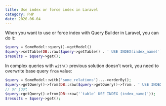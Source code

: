 ```yaml
---
title: Use index or force index in Laravel
category: PHP
date: 2020-06-04
---
```


When you want to use or force index with Query Builder in Laravel, you can do it:

```php
$query = SomeModel::query()->getModel()
$query->setTable(DB::raw($query->getTable() . ' USE INDEX(index_name)'))
$results = $query->get();
```

In complex queries with `with()` previous solution doesn't work, you need to overwrite base query `from` value:

```php
$query = SomeModel::with('some_relations')...->orderBy();
$query->getQuery()->from(DB::raw($query->getQuery()->from . ' USE INDEX (index_name)'));
// or just
$query->getQuery()->from(DB::raw('`table` USE INDEX (index_name)'));
$results = $query->get();
```
